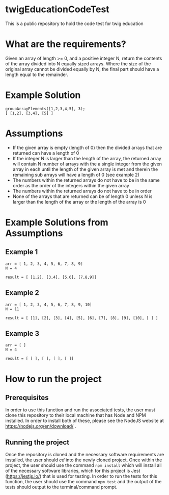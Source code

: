 # twigEducationCodeTest
This is a public repository to hold the code test for twig education

# What are the requirements?
Given an array of length >= 0, and a positive integer N, return the contents of the array divided into N equally sized arrays. Where the size of the original array cannot be divided equally by N, the final part should have a length equal to the remainder.

# Example Solution
```
groupArrayElements([1,2,3,4,5], 3);
[ [1,2], [3,4], [5] ]
```

# Assumptions
* If the given array is empty (length of 0) then the divided arrays that are returned can have a length of 0
* If the integer N is larger than the length of the array, the returned array will contain N number of arrays with the a single integer from the given array in each until the length of the given array is met and therein the remaining sub arrays will have a length of 0 (see example 2)
* The numbers within the returned arrays do not have to be in the same order as the order of the integers within the given array
* The numbers within the returned arrays do not have to be in order
* None of the arrays that are returned can be of length 0 unless N is larger than the length of the array or the length of the array is 0

# Example Solutions from Assumptions
## Example 1
```
arr = [ 1, 2, 3, 4, 5, 6, 7, 8, 9]
N = 4

result = [ [1,2], [3,4], [5,6], [7,8,9]]
```
## Example 2
```
arr = [ 1, 2, 3, 4, 5, 6, 7, 8, 9, 10]
N = 11

result = [ [1], [2], [3], [4], [5], [6], [7], [8], [9], [10], [ ] ]
```
## Example 3
```
arr = [ ]
N = 4

result = [ [ ], [ ], [ ], [ ]]
```


# How to run the project
## Prerequisites
In order to use this function and run the associated tests, the user must clone this repository to their local machine that has Node and NPM installed. In order to install both of these, please see the NodeJS website at https://nodejs.org/en/download/ . 
## Running the project
Once the repository is cloned and the necessary software requirements are installed, the user should *cd* into the newly cloned project. Once within the project, the user should use the command `npm install` which will install all of the necessary software libraries, which for this project is Jest (https://jestjs.io/) that is used for testing. In order to run the tests for this function, the user should use the command `npm test` and the output of the tests should output to the terminal/command prompt.